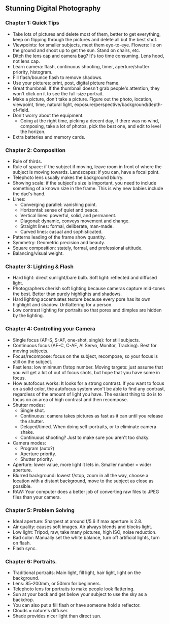 ## Stunning Digital Photography

### Chapter 1: Quick Tips

- Take lots of pictures and delete most of them, better to get everything, keep on flipping through the pictures and delete all but the best shot.
- Viewpoints: for smaller subjects, meet them eye-to-eye. Flowers: lie on the ground and shoot up to get the sun. Stand on chairs, etc.
- Ditch the lens cap and camera bag? It's too time consuming. Lens hood, not lens cap.
- Learn camera: flash, continuous shooting, timer, aperture/shutter priority, histogram.
- Fill flash/bounce flash to remove shadows.
- Use your pictures: print, post, digital picture frame.
- Great thumbnail: If the thumbnail doesn't grab people's attention, they won't click on it to see the full-size portrait.
- Make a picture, don't take a picture. Figure out the photo, location, viewpoint, time, natural light, exposure/perspective/background/depth-of-field.
- Don't worry about the equipment.
  - Going at the right time, picking a decent day, if there was no wind, composing, take a lot of photos, pick the best one, and edit to level the horizon.
- Extra batteries and memory cards.

### Chapter 2: Composition

- Rule of thirds.
- Rule of space: if the subject if moving, leave room in front of where the subject is moving towards. Landscapes: if you can, have a focal point.
- Telephoto lens usually makes the background blurry.
- Showing scale: if the subject's size is important, you need to include something of a known size in the frame. This is why new babies include the dad's hand.
- Lines:
  - Converging parallel: vanishing point.
  - Horizontal: sense of quiet and peace.
  - Vertical lines: powerful, solid, and permanent.
  - Diagonal: dynamic, conveys movement and change.
  - Straight lines: formal, deliberate, man-made.
  - Curved lines: casual and sophisticated.
- Patterns leading of the frame show quantity.
- Symmetry: Geometric precision and beauty.
- Square composition: stately, formal, and professional attitude.
- Balancing/visual weight.

### Chapter 3: Lighting & Flash

- Hard light: direct sunlight/bare bulb. Soft light: reflected and diffused light.
- Photographers cherish soft lighting because cameras capture mid-tones the best. Better than purely highlights and shadows.
- Hard lighting accentuates texture because every pore has its own highlight and shadow. Unflattering for a person.
- Low contrast lighting for portraits so that pores and dimples are hidden by the lighting.

### Chapter 4: Controlling your Camera

- Single focus (AF-S, S-AF, one-shot, single): for still subjects.
- Continuous focus (AF-C, C-AF, AI Servo, Monitor, Tracking). Best for moving subjects.
- Focus/recompose: focus on the subject, recompose, so your focus is still on the subject.
- Fast lens: low minimum f/stop number. Moving targets: just assume that you will get a lot of out of focus shots, but hope that you have some in focus.
- How autofocus works: It looks for a strong contrast. If you want to focus on a solid color, the autofocus system won't be able to find any contrast, regardless of the amount of light you have. The easiest thing to do is to focus on an area of high contrast and then recompose.
- Shutter modes:
  - Single shot.
  - Continuous: camera takes pictures as fast as it can until you release the shutter.
  - Delayed/timed. When doing self-portraits, or to eliminate camera shake.
  - Continuous shooting? Just to make sure you aren't too shaky.
- Camera modes:
  - Program (auto?)
  - Aperture priority.
  - Shutter priority.
- Aperture: lower value, more light it lets in. Smaller number = wider aperture.
- Blurred background: lowest f/stop, zoom in all the way, choose a location with a distant background, move to the subject as close as possible.
- RAW: Your computer does a better job of converting raw files to JPEG files than your camera.

### Chapter 5: Problem Solving

- Ideal aperture: Sharpest at around f/5.6 if max aperture is 2.8.
- Air quality: causes soft images. Air always blends and blocks light.
- Low light: Tripod, raw, take many pictures, high ISO, noise reduction.
- Bad color: Manually set the white balance, turn off artificial lights, turn on flash.
- Flash sync.

### Chapter 6: Portraits.

- Traditional portraits: Main light, fill light, hair light, light on the background.
- Lens: 85-200mm, or 50mm for beginners.
- Telephoto lens for portraits to make people look flattering.
- Sun at your back and get below your subject to use the sky as a backdrop.
- You can also put a fill flash or have someone hold a reflector.
- Clouds = nature's diffuser.
- Shade provides nicer light than direct sun.

